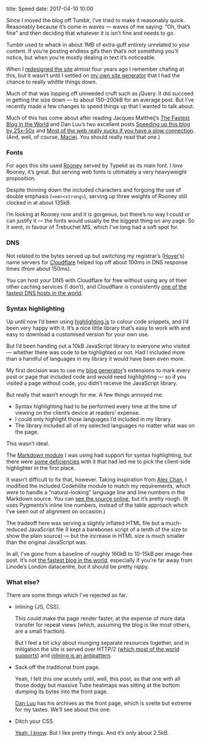 title: Speed
date: 2017-04-10 10:00

Since I moved the blog off Tumblr, I’ve tried to make it reasonably quick. Reasonably because it’s come in waves — waves of me saying: “Oh, that’s fine” and then deciding that whatever it is isn’t fine and needs to go.

Tumblr used to whack in about 1MB of extra guff entirely unrelated to your content. If you’re posting endless gifs then that’s not something you’ll notice, but when you’re mostly dealing in text it’s noticeable.

When I [redesigned the site][redesign] almost four years ago I remember chafing at this, but it wasn’t until I settled on [my own site generator][majestic] that I had the chance to really whittle things down.

[redesign]: https://www.robjwells.com/2013/07/five-different-kinds-of-grey/
[majestic]: https://github.com/robjwells/majestic/

Much of that was lopping off unneeded cruft such as jQuery. It did succeed in getting the size down — to about 150–200kB for an average post. But I’ve recently made a few changes to speed things up that I wanted to talk about.

Much of this has come about after reading Jacques Mattheij’s [The Fastest Blog in the World][jm] and Dan Luu’s two excellent posts [Speeding up this blog by 25x-50x][dl-1] and [Most of the web really sucks if you have a slow connection][dl-2]. (And, well, of course, [Maciej][]. You should really read that one.)

[jm]: https://jacquesmattheij.com/the-fastest-blog-in-the-world
[dl-1]: https://danluu.com/octopress-speedup/
[dl-2]: https://danluu.com/web-bloat/
[Maciej]: http://idlewords.com/talks/website_obesity.htm

### Fonts

For ages this site used [Rooney][] served by Typekit as its main font. I *love* Rooney, it’s great. But serving web fonts is ultimately a very heavyweight proposition.

[Rooney]: https://typekit.com/fonts/rooney

Despite thinning down the included characters and forgoing the use of double emphasis (`<em><strong>`), serving up three weights of Rooney still clocked in at about 135kB.

I’m looking at Rooney now and it is gorgeous, but there’s no way I could or can justify it — the fonts would usually be the biggest thing on any page. So it went, in favour of Trebuchet MS, which I’ve long had a soft spot for.

### DNS

Not related to the bytes served up but switching my registrar’s ([Hover][]’s) name servers for [Cloudflare][] helped lop off about 100ms in DNS response times (from about 150ms).

[Hover]: https://www.hover.com
[Cloudflare]: https://www.cloudflare.com

You can host your DNS with Cloudflare for free without using any of their other caching services (I don’t), and Cloudflare is consistently [one of the fastest DNS hosts in the world][dnsperf].

[dnsperf]: http://www.dnsperf.com

### Syntax highlighting

Up until now I’d been using [highlighting.js][hljs] to colour code snippets, and I’d been very happy with it. It’s a nice little library that’s easy to work with and easy to download a customised version for your own use.

[hljs]: https://highlightjs.org

But I’d been handing out a 10kB JavaScript library to everyone who visited — whether there was code to be highlighted or not. Had I included more than a handful of languages in my library it would have been even more.

My first decision was to use my [blog generator][majestic]’s extensions to mark every post or page that included code and would need highlighting — so if you visited a page without code, you didn’t receive the JavaScript library.

But really that wasn’t enough for me. A few things annoyed me:

* Syntax highlighting had to be performed every time at the time of viewing on the client’s device at readers’ expense.
* I could only highlight those languages I’d included in my library.
* The library included all of my selected languages no matter what was on the page.

This wasn’t ideal.

The [Markdown module][pymd] I was using had support for syntax highlighting, but there were [some deficiencies][drang] with it that had led me to pick the client-side highlighter in the first place.

[pymd]: https://pythonhosted.org/Markdown/
[drang]: http://www.leancrew.com/all-this/2010/12/new-syntax-highlighting-for-markdown/

It wasn’t difficult to fix that, however. Taking inspiration from [Alex Chan][ac], I modified the included Codehilite module to match my requirements, which were to handle a “natural-looking” language line and line numbers in the Markdown source. You can [see the source online][highlighter], but it’s pretty rough. (It uses Pygments’s inline line numbers, instead of the table approach which I’ve seen out of alignment on occasion.)

[ac]: https://alexwlchan.net/2017/03/extensions-in-python-markdown/
[highlighter]: https://github.com/robjwells/primaryunit/blob/master/extensions/rjw_highlight.py

The tradeoff here was serving a slightly inflated HTML file but a much-reduced JavaScript file (I kept a barebones script of a tenth of the size to show the plain source) — but the increase in HTML size is much smaller than the original JavaScript was.

In all, I’ve gone from a baseline of roughly 160kB to 10-15kB per image-free post. It’s not [the fastest blog in the world][jm], especially if you’re far away from Linode’s London datacentre, but it should be pretty nippy.

### What else?

There are some things which I’ve rejected so far.

*   Inlining {JS, CSS}.

    This could make the page render faster, at the expense of more data transfer for repeat views (which, assuming the blog is like most others, are a small fraction).

    But I feel a bit icky about munging separate resources together, and in mitigation the site is served over HTTP/2 ([which most of the world supports][caniuse]) and [inlining is an antipattern][antip].

*   Sack off the traditional front page.

    Yeah, I felt this one acutely until, well, this post, as that one with all those dodgy but massive Tube heatmaps was sitting at the bottom dumping its bytes into the front page.

    [Dan Luu][dl] has his archives as the front page, which is svelte but extreme for my tastes. We’ll see about this one.

*   Ditch your CSS.

    [Yeah, I know][mfw]. But I like pretty things. And it’s only about 2.5kB.

[caniuse]: http://caniuse.com/#feat=http2
[antip]: https://blog.cloudflare.com/http-2-for-web-developers/
[dl]: https://danluu.com
[mfw]: http://motherfuckingwebsite.com
